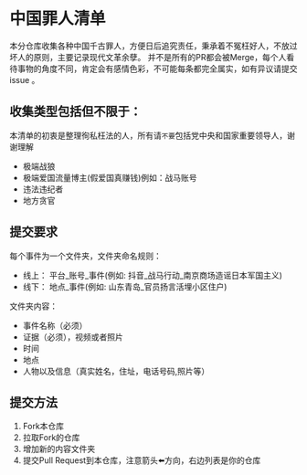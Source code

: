 # 中国罪人清单

本分仓库收集各种中国千古罪人，方便日后追究责任，秉承着不冤枉好人，不放过坏人的原则，主要记录现代文革余孽。
并不是所有的PR都会被Merge，每个人看待事物的角度不同，肯定会有感情色彩，不可能每条都完全属实，如有异议请提交issue 。

## 收集类型包括但不限于：

本清单的初衷是整理徇私枉法的人，所有请`不要`包括党中央和国家重要领导人，谢谢理解

- 极端战狼
- 极端爱国流量博主(假爱国真赚钱)例如：战马账号
- 违法违纪者
- 地方贪官

## 提交要求

每个事件为一个文件夹，文件夹命名规则：

- 线上： 平台_账号_事件(例如: 抖音_战马行动_南京商场造谣日本军国主义)
- 线下： 地点_事件(例如: 山东青岛_官员扬言活埋小区住户)

文件夹内容：

- 事件名称（必须）
- 证据（必须），视频或者照片
- 时间
- 地点
- 人物以及信息（真实姓名，住址，电话号码,照片等）

## 提交方法

1. Fork本仓库
2. 拉取Fork的仓库
3. 增加新的内容文件夹
4. 提交Pull Request到本仓库，注意箭头⬅️方向，右边列表是你的仓库
